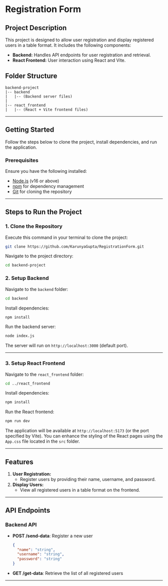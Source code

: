 # Registration Form 

## Project Description
This project is designed to allow user registration and display registered users in a table format. It includes the following components:

- **Backend:** Handles API endpoints for user registration and retrieval.
- **React Frontend:** User interaction using React and Vite.

## Folder Structure

```
backend-project
|-- backend
|   |-- (Backend server files)
|
|-- react_frontend
|   |-- (React + Vite frontend files)
```

---

## Getting Started

Follow the steps below to clone the project, install dependencies, and run the application.

### Prerequisites

Ensure you have the following installed:
- [Node.js](https://nodejs.org/) (v16 or above)
- [npm](https://www.npmjs.com/) for dependency management
- [Git](https://git-scm.com/) for cloning the repository

---

## Steps to Run the Project

### 1. Clone the Repository

Execute this command in your terminal to clone the project:
```bash
git clone https://github.com/KarunyaGupta/RegistrationForm.git
```

Navigate to the project directory:
```bash
cd backend-project
```

### 2. Setup Backend

Navigate to the `backend` folder:
```bash
cd backend
```

Install dependencies:
```bash
npm install
```

Run the backend server:
```bash
node index.js
```
The server will run on `http://localhost:3000` (default port).

---

### 3. Setup React Frontend

Navigate to the `react_frontend` folder:
```bash
cd ../react_frontend
```

Install dependencies:
```bash
npm install
```

Run the React frontend:
```bash
npm run dev
```
The application will be available at `http://localhost:5173` (or the port specified by Vite).
You can enhance the styling of the React pages using the `App.css` file located in the `src` folder.

---

## Features

1. **User Registration:**
   - Register users by providing their name, username, and password.
2. **Display Users:**
   - View all registered users in a table format on the frontend.

---

## API Endpoints

### Backend API

- **POST /send-data**: Register a new user
  ```json
  {
    "name": "string",
    "username": "string",
    "password": "string"
  }
  ```

- **GET /get-data**: Retrieve the list of all registered users

---
